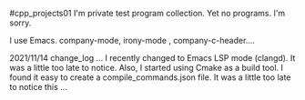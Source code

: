 #cpp_projects01
I'm private test program collection.
Yet no programs. I'm sorry.

I use Emacs. company-mode, irony-mode , company-c-header....

2021/11/14 change_log ...
I recently changed to Emacs LSP mode (clangd). It was a little too late to notice. Also, I started using Cmake as a build tool. I found it easy to create a compile_commands.json file. It was a little too late to notice this ...
